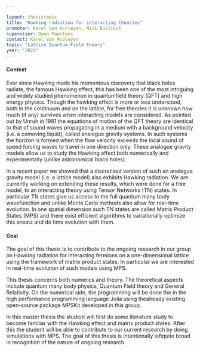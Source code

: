 ```yaml
---
layout: thesistopic
title: "Hawking radiation for interacting theories"
promoter: Karel Van Acoleyen, Nick Bultinck
supervisor: Daan Maertens
contact: Karel Van Acoleyen
topic: "Lattice Quantum Field theory"
year: "2023"
---
```


#### Context

Ever since Hawking made his momentous discovery that black holes radiate, the famous Hawking effect, this has been one of the most intriguing and widely studied phenomenon in quantumfield theory (QFT) and high energy physics. 
Though the hawking effect is more or less understood, both in the continuum and on the lattice, for free theories it is unknown how much (if any) survives when interacting models are considered. 
As pointed out by Unruh in 1981 the equations of motion of the QFT theory are identical to that of sound waves propagating in a medium with a background velocity (i.e. a comoving liquid), called analogue gravity systems.
In such systems the horizon is formed when the flow velocity exceeds the local sound of speed forcing waves to travel in one direction only. 
These analogue gravity models allow us to study the Hawking effect both numerically and experimentally (unlike astronomical black holes).

In a recent paper we showed that a discretised version of such an analogue gravity model (i.e. a lattice model) also exhibits Hawking radiation. 
We are currently working on extending these results, which were done for a free model, to an interacting theory using Tensor Networks (TN) states. 
In particular TN states give us access to the full quantum many body wavefunction and unlike Monte Carlo methods also allow for real-time evolution. 
In one spatial dimension such TN states are called Matrix Product States (MPS) and there exist efficient algorithms to variationally optimize this ansatz and do time evolution with them.

#### Goal

The goal of this thesis is to contribute to the ongoing research in our group on Hawking radiation for interacting fermions on a one-dimensional lattice using the framework of matrix product states. 
In particular we are interested in real-time evolution of such models using MPS.
 
This thesis concerns both numerics and theory. The theoretical aspects include quantum many body physics, Quantum Field theory and General Relativity. 
On the numerical side, the programming will be done the in the high performance programming language Julia using thealready existing open-source package MPSKit developed in this group.

In this master thesis the student will first do some literature study to become familiar with the Hawking effect and matrix product states. 
After this the student will be able to contribute to our current research by doing simulations with MPS. 
The goal of this thesis is intentionally leftquite broad in recognition of the nature of ongoing research.
